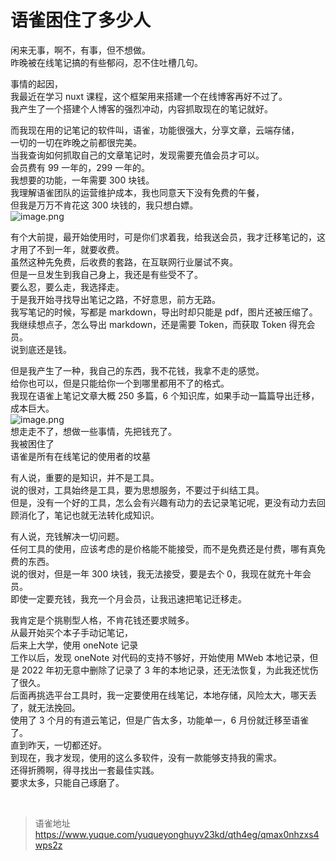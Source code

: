 # 语雀困住了多少人
闲来无事，啊不，有事，但不想做。  
昨晚被在线笔记搞的有些郁闷，忍不住吐槽几句。

事情的起因，  
我最近在学习 nuxt 课程，这个框架用来搭建一个在线博客再好不过了。  
我产生了一个搭建个人博客的强烈冲动，内容抓取现在的笔记就好。

而我现在用的记笔记的软件叫，语雀，功能很强大，分享文章，云端存储，  
一切的一切在昨晚之前都很完美。  
当我查询如何抓取自己的文章笔记时，发现需要充值会员才可以。  
会员费有 99 一年的，299 一年的。  
我想要的功能，一年需要 300 块钱。  
我理解语雀团队的运营维护成本，我也同意天下没有免费的午餐，  
但我是万万不肯花这 300 块钱的，我只想白嫖。  
![image.png](https://cdn.nlark.com/yuque/0/2023/png/1572912/1681287184484-184caef3-76f7-4536-99f5-2d71ffe8207f.png#averageHue=%23fafafa&clientId=uc40df350-eba3-4&from=paste&height=638&id=gio4K&name=image.png&originHeight=1276&originWidth=1636&originalType=binary&ratio=2&rotation=0&showTitle=false&size=408418&status=done&style=none&taskId=u02ec4a99-812f-44b1-8853-be421984dd9&title=&width=818)

有个大前提，最开始使用时，可是你们求着我，给我送会员，我才迁移笔记的，这才用了不到一年，就要收费。  
虽然这种先免费，后收费的套路，在互联网行业屡试不爽。  
但是一旦发生到我自己身上，我还是有些受不了。  
要么忍，要么走，我选择走。  
于是我开始寻找导出笔记之路，不好意思，前方无路。  
我写笔记的时候，写都是 markdown，导出时却只能是 pdf，图片还被压缩了。  
我继续想点子，怎么导出 markdown，还是需要 Token，而获取 Token 得充会员。  
说到底还是钱。

但是我产生了一种，我自己的东西，我不花钱，我拿不走的感觉。  
给你也可以，但是只能给你一个到哪里都用不了的格式。  
我现在语雀上笔记文章大概 250 多篇，6 个知识库，如果手动一篇篇导出迁移，成本巨大。  
![image.png](https://cdn.nlark.com/yuque/0/2023/png/1572912/1681289144474-27ea7e27-5631-4883-90d3-d89e77858fb8.png#averageHue=%23fbfbfb&clientId=uc40df350-eba3-4&from=paste&height=827&id=el6oJ&name=image.png&originHeight=1654&originWidth=2998&originalType=binary&ratio=2&rotation=0&showTitle=false&size=439726&status=done&style=none&taskId=ue1098749-05ad-44cf-aa09-8740aa11981&title=&width=1499)  
想走走不了，想做一些事情，先把钱充了。  
我被困住了  
语雀是所有在线笔记的使用者的坟墓

有人说，重要的是知识，并不是工具。  
说的很对，工具始终是工具，要为思想服务，不要过于纠结工具。  
但是，没有一个好的工具，怎么会有兴趣有动力的去记录笔记呢，更没有动力去回顾消化了，笔记也就无法转化成知识。

有人说，充钱解决一切问题。  
任何工具的使用，应该考虑的是价格能不能接受，而不是免费还是付费，哪有真免费的东西。  
说的很对，但是一年 300 块钱，我无法接受，要是去个 0，我现在就充十年会员。  
即使一定要充钱，我充一个月会员，让我迅速把笔记迁移走。

我肯定是个挑剔型人格，不肯花钱还要求贼多。  
从最开始买个本子手动记笔记，  
后来上大学，使用 oneNote 记录  
工作以后，发现 oneNote 对代码的支持不够好，开始使用 MWeb 本地记录，但是 2022 年初无意中删除了记录了 3 年的本地记录，还无法恢复，为此我还忧伤了很久。  
后面再挑选平台工具时，我一定要使用在线笔记，本地存储，风险太大，哪天丢了，就无法挽回。  
使用了 3 个月的有道云笔记，但是广告太多，功能单一，6 月份就迁移至语雀了。  
直到昨天，一切都还好。  
到现在，我才发现，使用的这么多软件，没有一款能够支持我的需求。  
还得折腾啊，得寻找出一套最佳实践。  
要求太多，只能自己琢磨了。

<br>
  
> 语雀地址 https://www.yuque.com/yuqueyonghuyv23kd/qth4eg/qmax0nhzxs4wps2z